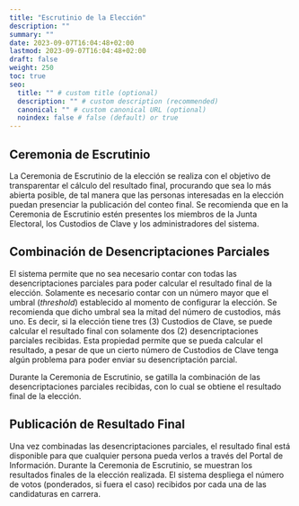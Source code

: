 ```yaml
---
title: "Escrutinio de la Elección"
description: ""
summary: ""
date: 2023-09-07T16:04:48+02:00
lastmod: 2023-09-07T16:04:48+02:00
draft: false
weight: 250
toc: true
seo:
  title: "" # custom title (optional)
  description: "" # custom description (recommended)
  canonical: "" # custom canonical URL (optional)
  noindex: false # false (default) or true
---
```


## Ceremonia de Escrutinio

La Ceremonia de Escrutinio de la elección se realiza con el
objetivo de transparentar el cálculo del resultado final, procurando
que sea lo más abierta posible, de tal manera que las personas
interesadas en la elección puedan presenciar la publicación
del conteo final. Se recomienda que en la Ceremonia de Escrutinio
estén presentes los miembros de la Junta Electoral, los Custodios
de Clave y los administradores del sistema.

## Combinación de Desencriptaciones Parciales

El sistema permite que no sea necesario contar con todas las desencriptaciones
parciales para poder calcular el resultado final de la elección.
Solamente es necesario contar con un número mayor que el umbral (*threshold*)
establecido al momento de configurar la elección. Se recomienda
que dicho umbral sea la mitad del número de custodios, más uno. Es decir,
si la elección tiene tres (3) Custodios de Clave, se puede calcular
el resultado final con solamente dos (2) desencriptaciones parciales
recibidas. Esta propiedad permite que se pueda calcular el resultado,
a pesar de que un cierto número de Custodios de Clave tenga algún
problema para poder enviar su desencriptación parcial.

Durante la Ceremonia de Escrutinio, se gatilla la combinación de las
desencriptaciones parciales recibidas, con lo cual se obtiene
el resultado final de la elección.

## Publicación de Resultado Final

Una vez combinadas las desencriptaciones parciales, el resultado
final está disponible para que cualquier persona pueda verlos a través
del Portal de Información. Durante la Ceremonia de Escrutinio, se
muestran los resultados finales de la elección realizada. El sistema
despliega el número de votos (ponderados, si fuera el caso) recibidos
por cada una de las candidaturas en carrera.
